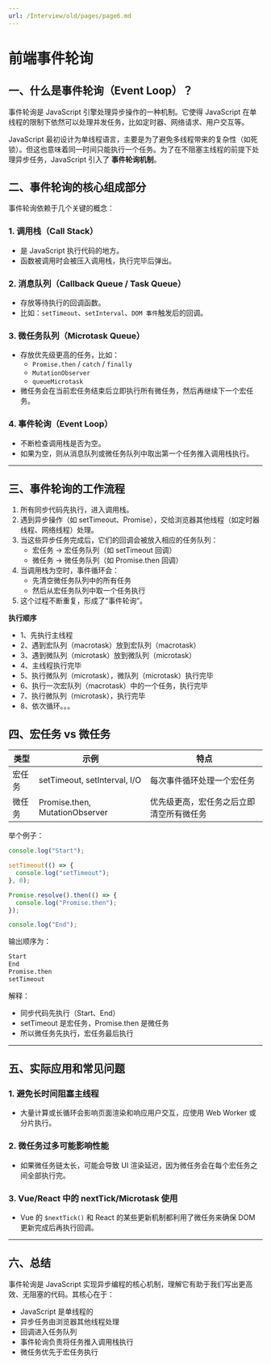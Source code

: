 ```yaml
---
url: /Interview/old/pages/page6.md
---
```

# 前端事件轮询

## 一、什么是事件轮询（Event Loop）？

事件轮询是 JavaScript 引擎处理异步操作的一种机制。它使得 JavaScript 在单线程的限制下依然可以处理并发任务，比如定时器、网络请求、用户交互等。

JavaScript 最初设计为单线程语言，主要是为了避免多线程带来的复杂性（如死锁）。但这也意味着同一时间只能执行一个任务。为了在不阻塞主线程的前提下处理异步任务，JavaScript 引入了 **事件轮询机制**。

## 二、事件轮询的核心组成部分

事件轮询依赖于几个关键的概念：

### 1. 调用栈（Call Stack）

* 是 JavaScript 执行代码的地方。
* 函数被调用时会被压入调用栈，执行完毕后弹出。

### 2. 消息队列（Callback Queue / Task Queue）

* 存放等待执行的回调函数。
* 比如：`setTimeout`、`setInterval`、`DOM 事件`触发后的回调。

### 3. 微任务队列（Microtask Queue）

* 存放优先级更高的任务，比如：
  * `Promise.then` / `catch` / `finally`
  * `MutationObserver`
  * `queueMicrotask`
* 微任务会在当前宏任务结束后立即执行所有微任务，然后再继续下一个宏任务。

### 4. 事件轮询（Event Loop）

* 不断检查调用栈是否为空。
* 如果为空，则从消息队列或微任务队列中取出第一个任务推入调用栈执行。

***

## 三、事件轮询的工作流程

1. 所有同步代码先执行，进入调用栈。
2. 遇到异步操作（如 setTimeout、Promise），交给浏览器其他线程（如定时器线程、网络线程）处理。
3. 当这些异步任务完成后，它们的回调会被放入相应的任务队列：
   * 宏任务 → 宏任务队列（如 setTimeout 回调）
   * 微任务 → 微任务队列（如 Promise.then 回调）
4. 当调用栈为空时，事件循环会：
   * 先清空微任务队列中的所有任务
   * 然后从宏任务队列中取一个任务执行
5. 这个过程不断重复，形成了“事件轮询”。

**执行顺序**

* 1、先执行主线程
* 2、遇到宏队列（macrotask）放到宏队列（macrotask）
* 3、遇到微队列（microtask）放到微队列（microtask）
* 4、主线程执行完毕
* 5、执行微队列（microtask），微队列（microtask）执行完毕
* 6、执行一次宏队列（macrotask）中的一个任务，执行完毕
* 7、执行微队列（microtask），执行完毕
* 8、依次循环。。。

## 四、宏任务 vs 微任务

| 类型     | 示例                              | 特点                                       |
|----------|-----------------------------------|--------------------------------------------|
| 宏任务   | setTimeout, setInterval, I/O      | 每次事件循环处理一个宏任务                 |
| 微任务   | Promise.then, MutationObserver    | 优先级更高，宏任务之后立即清空所有微任务   |

举个例子：

```js
console.log("Start");

setTimeout(() => {
  console.log("setTimeout");
}, 0);

Promise.resolve().then(() => {
  console.log("Promise.then");
});

console.log("End");
```

输出顺序为：

```bash
Start
End
Promise.then
setTimeout
```

解释：

* 同步代码先执行（Start、End）
* setTimeout 是宏任务，Promise.then 是微任务
* 所以微任务先执行，宏任务最后执行

***

## 五、实际应用和常见问题

### 1. 避免长时间阻塞主线程

* 大量计算或长循环会影响页面渲染和响应用户交互，应使用 Web Worker 或分片执行。

### 2. 微任务过多可能影响性能

* 如果微任务链太长，可能会导致 UI 渲染延迟，因为微任务会在每个宏任务之间全部执行完。

### 3. Vue/React 中的 nextTick/Microtask 使用

* Vue 的 `$nextTick()` 和 React 的某些更新机制都利用了微任务来确保 DOM 更新完成后再执行回调。

***

## 六、总结

事件轮询是 JavaScript 实现异步编程的核心机制，理解它有助于我们写出更高效、无阻塞的代码。其核心在于：

* JavaScript 是单线程的
* 异步任务由浏览器其他线程处理
* 回调进入任务队列
* 事件轮询负责将任务推入调用栈执行
* 微任务优先于宏任务执行
